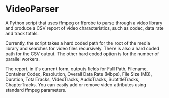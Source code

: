 # VideoParser
A Python script that uses ffmpeg or ffprobe to parse through a video library and produce a CSV report of video characteristics, such as codec, data rate and track totals.

Currently, the script takes a hard coded path for the root of the media library and searches for video files recursively. There is also a hard coded path for the CSV output. The other hard coded option is for the number of parallel workers.

The report, in it's current form, outputs fields for Full Path,	Filename,	Container	Codec,	Resolution,	Overall Data Rate (Mbps),	File Size (MB),	Duration,	TotalTracks,	VideoTracks,	AudioTracks,	SubtitleTracks,	ChapterTracks. You can easily add or remove video attributes using standard ffmpeg parameters.

